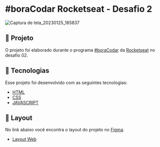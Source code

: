 # #boraCodar Rocketseat - Desafio 2
![Captura de tela_20230125_185837](https://user-images.githubusercontent.com/37487013/214701501-fbca6a67-b956-4a3f-a571-0d4cfa53a6aa.png)



## :scroll:  Projeto

O projeto foi elaborado durante o programa [#boraCodar](https://boracodar.dev/) da [Rocketseat](https://app.rocketseat.com.br/) no desafio 02.
## 🚀 Tecnologias

Esse projeto foi desenvolvido com as seguintes tecnologias:

- [HTML](https://developer.mozilla.org/pt-BR/docs/Web/HTML)
- [CSS](https://developer.mozilla.org/pt-BR/docs/Web/CSS)
- [JAVASCRIPT](https://developer.mozilla.org/pt-BR/docs/Web/JavaScript)


## 🔖 Layout

No link abaixo você encontra o layout do projeto no [Figma](http://figma.com/).

- [Layout Web](https://www.figma.com/community/file/1197534710257750520)
